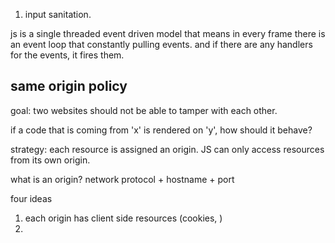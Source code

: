 
1. input sanitation.

js is a single threaded event driven model that means in every frame there is an event loop that constantly pulling events. and if there are any handlers for the events, it fires them.

## same origin policy

goal: two websites should not be able to tamper with each other.

if a code that is coming from 'x' is rendered on 'y', how should it behave?

strategy: each resource is assigned an origin. JS can only access resources from its own origin.

what is an origin? network protocol + hostname + port

four ideas
1. each origin has client side resources (cookies, )
2. 